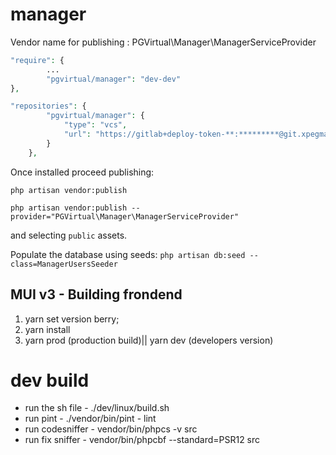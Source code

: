 # manager

Vendor name for publishing : PGVirtual\Manager\ManagerServiceProvider

```php
"require": {
        ...
        "pgvirtual/manager": "dev-dev"
},
```

```php
"repositories": {
        "pgvirtual/manager": {
            "type": "vcs",
            "url": "https://gitlab+deploy-token-**:*********@git.xpegma.eu/pgvirtual/manager.git"
        }
    },
```

Once installed proceed publishing:

`php artisan vendor:publish`

`php artisan vendor:publish --provider="PGVirtual\Manager\ManagerServiceProvider"`

and selecting `public` assets.

Populate the database using seeds:
`php artisan db:seed --class=ManagerUsersSeeder`

## MUI v3 - Building frondend

1. yarn set version berry;
2. yarn install
3. yarn prod (production build)|| yarn dev (developers version)


# dev build
- run the sh file -   ./dev/linux/build.sh
- run pint - ./vendor/bin/pint - lint
- run codesniffer - vendor/bin/phpcs -v src
- run fix sniffer - vendor/bin/phpcbf --standard=PSR12 src
